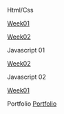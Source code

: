 Html/Css

[Week01](https://htmlpreview.github.io/?https://github.com/sana-dev/Foocoding-github.io/blob/main/html-css/week01/index.html)


[Week02](https://htmlpreview.github.io/?https://github.com/sana-dev/Foocoding-github.io/blob/main/html-css/wee02/index.html)

Javascript 01


[Week02](https://htmlpreview.github.io/?https://github.com/sana-dev/Foocoding-github.io/blob/main/javascript%2002/index.html)


Javascript 02

[Week01](https://htmlpreview.github.io/?http://127.0.0.1:5500/index.html)


Portfolio 
[Portfolio](https://htmlpreview.github.io/?https://github.com/sana-dev/Foocoding-github.io/blob/main/Portfolio%20FOO/index.html)
